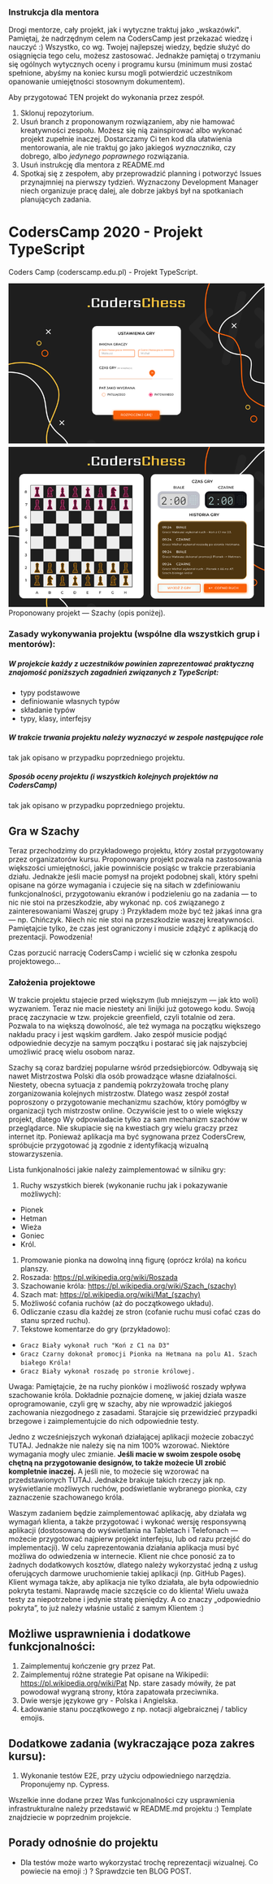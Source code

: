 ### Instrukcja dla mentora
Drogi mentorze, cały projekt, jak i wytyczne traktuj jako „wskazówki". 
Pamiętaj, że nadrzędnym celem na CodersCamp jest przekazać wiedzę i nauczyć :) 
Wszystko, co wg. Twojej najlepszej wiedzy, będzie służyć do osiągnięcia tego celu, możesz zastosować. 
Jednakże pamiętaj o trzymaniu się ogólnych wytycznych oceny i programu kursu (minimum musi zostać spełnione, abyśmy na koniec kursu mogli potwierdzić uczestnikom opanowanie umiejętności stosownym dokumentem).

Aby przygotować TEN projekt do wykonania przez zespół.
1. Sklonuj repozytorium.
2. Usuń branch z proponowanym rozwiązaniem, aby nie hamować kreatywności zespołu. 
Możesz się nią zainspirować albo wykonać projekt zupełnie inaczej. 
Dostarczamy Ci ten kod dla ułatwienia mentorowania, ale nie traktuj go jako jakiegoś _wyznacznika_, czy dobrego, albo _jedynego poprawnego_ rozwiązania.
3. Usuń instrukcję dla mentora z README.md
4. Spotkaj się z zespołem, aby przeprowadzić planning i potworzyć Issues przynajmniej na pierwszy tydzień.
Wyznaczony Development Manager niech organizuje pracę dalej, ale dobrze jakbyś był na spotkaniach planujących zadania.

# CodersCamp 2020 - Projekt TypeScript
Coders Camp (coderscamp.edu.pl) - Projekt TypeScript. 

![Szachy - Ekrany](./.github/images/SzachyEkrany.png)
Proponowany projekt — Szachy (opis poniżej).

### Zasady wykonywania projektu (wspólne dla wszystkich grup i mentorów): 

##### W projekcie każdy z uczestników powinien zaprezentować praktyczną znajomość poniższych zagadnień związanych z TypeScript:
- typy podstawowe
- definiowanie własnych typów
- składanie typów
- typy, klasy, interfejsy

##### W trakcie trwania projektu należy wyznaczyć w zespole następujące role
tak jak opisano w przypadku poprzedniego projektu.

##### Sposób oceny projektu (i wszystkich kolejnych projektów na CodersCamp)
tak jak opisano w przypadku poprzedniego projektu.

## Gra w Szachy
Teraz przechodzimy do przykładowego projektu, który został przygotowany przez organizatorów kursu.
Proponowany projekt pozwala na zastosowania większości umiejętności, jakie powinniście posiąśc w trakcie przerabiania działu.
Jednakże jeśli macie pomysł na projekt podobnej skali, który spełni opisane na górze wymagania i czujecie się na siłach
w zdefiniowaniu funkcjonalności, przygotowaniu ekranów i podzieleniu go na zadania — to nic nie stoi na przeszkodzie,
aby wykonać np. coś związanego z zainteresowaniami Waszej grupy :)
Przykładem może być też jakaś inna gra — np. Chińczyk. Niech nic nie stoi na przeszkodzie waszej kreatywności.
Pamiętajcie tylko, że czas jest ograniczony i musicie zdążyć z aplikacją do prezentacji. Powodzenia!
 
Czas porzucić narrację CodersCamp i wcielić się w członka zespołu projektowego...

### Założenia projektowe
W trakcie projektu stajecie przed większym (lub mniejszym — jak kto woli) wyzwaniem.
Teraz nie macie niestety ani linijki już gotowego kodu. Swoją pracę zaczynacie w tzw. projekcie greenfield, czyli totalnie od zera.
Pozwala to na większą dowolność, ale też wymaga na początku większego nakładu pracy i jest wąskim gardłem. 
Jako zespół musicie podjąć odpowiednie decyzje na samym początku i postarać się jak najszybciej umożliwić pracę wielu osobom naraz.

Szachy są coraz bardziej popularne wśród przedsiębiorców. Odbywają się nawet Mistrzostwa Polski dla osób prowadzące własne działalności.
Niestety, obecna sytuacja z pandemią pokrzyżowała trochę plany zorganizowania kolejnych mistrzostw.
Dlatego wasz zespół został poproszony o przygotowanie mechanizmu szachów, który pomógłby w organizacji tych mistrzostw online.
Oczywiście jest to o wiele większy projekt, dlatego Wy odpowiadacie tylko za sam mechanizm szachów w przeglądarce.
Nie skupiacie się na kwestiach gry wielu graczy przez internet itp.
Ponieważ aplikacja ma być sygnowana przez CodersCrew, spróbujcie przygotować ją zgodnie z identyfikacją wizualną stowarzyszenia.

Lista funkjonalności jakie należy zaimplementować w silniku gry:
1. Ruchy wszystkich bierek (wykonanie ruchu jak i pokazywanie możliwych):
  - Pionek
  - Hetman
  - Wieża
  - Goniec
  - Król.
1. Promowanie pionka na dowolną inną figurę (oprócz króla) na końcu planszy.
1. Roszada: https://pl.wikipedia.org/wiki/Roszada
1. Szachowanie króla: https://pl.wikipedia.org/wiki/Szach_(szachy)
1. Szach mat: https://pl.wikipedia.org/wiki/Mat_(szachy)
1. Możliwość cofania ruchów (aż do początkowego układu).
1. Odliczanie czasu dla każdej ze stron (cofanie ruchu musi cofać czas do stanu sprzed ruchu).
1. Tekstowe komentarze do gry (przykładowo):
  - `Gracz Biały wykonał ruch "Koń z C1 na D3"`
  - `Gracz Czarny dokonał promocji Pionka na Hetmana na polu A1. Szach białego Króla!`
  - `Gracz Biały wykonał roszadę po stronie królowej.`
  
Uwaga: Pamiętajcie, że na ruchy pionków i możliwość roszady wpływa szachowanie króla. 
Dokładnie poznajcie domenę, w jakiej działa wasze oprogramowanie, czyli grę w szachy, aby nie wprowadzić jakiegoś zachowania niezgodnego z zasadami. 
Starajcie się przewidzieć przypadki brzegowe i zaimplementujcie do nich odpowiednie testy.

Jedno z wcześniejszych wykonań działającej aplikacji możecie zobaczyć TUTAJ. Jednakże nie należy się na nim 100% wzorować.
Niektóre wymagania mogły ulec zmianie.
**Jeśli macie w swoim zespole osobę chętną na przygotowanie designów, to także możecie UI zrobić kompletnie inaczej.**
A jeśli nie, to możecie się wzorować na przedstawionych TUTAJ. Jednakże brakuje takich rzeczy jak np. wyświetlanie możliwych ruchów,
podświetlanie wybranego pionka, czy zaznaczenie szachowanego króla.

Waszym zadaniem będzie zaimplementować aplikację, aby działała wg wymagań klienta, a także przygotować i wykonać
wersję responsywną aplikacji (dostosowaną do wyświetlania na Tabletach i Telefonach — możecie przygotować najpierw projekt interfejsu, lub od razu przejść do implementacji).
W celu zaprezentowania działania aplikacja musi być możliwa do odwiedzenia w internecie.
Klient nie chce ponosić za to żadnych dodatkowych kosztów, dlatego należy wykorzystać jedną z usług oferujących darmowe
uruchomienie takiej aplikacji (np. GitHub Pages).
Klient wymaga także, aby aplikacja nie tylko działała, ale była odpowiednio pokryta testami.
Naprawdę macie szczęście co do klienta! Wielu uważa testy za niepotrzebne i jedynie stratę pieniędzy.
A co znaczy „odpowiednio pokryta”, to już należy właśnie ustalić z samym Klientem :) 

## Możliwe usprawnienia i dodatkowe funkcjonalności:
1. Zaimplementuj kończenie gry przez Pat.
1. Zaimplementuj różne strategie Pat opisane na Wikipedii: https://pl.wikipedia.org/wiki/Pat Np. stare zasady mówiły, że pat powodował wygraną strony, która zapatowała przeciwnika.
1. Dwie wersje językowe gry - Polska i Angielska.
1. Ładowanie stanu początkowego z np. notacji algebraicznej / tablicy emojis.

## Dodatkowe zadania (wykraczające poza zakres kursu):
1. Wykonanie testów E2E, przy użyciu odpowiedniego narzędzia. Proponujemy np. Cypress.

Wszelkie inne dodane przez Was funkcjonalności czy usprawnienia infrastrukturalne należy przedstawić w README.md projektu :)
Template znajdziecie w poprzednim projekcie.

## Porady odnośnie do projektu
- Dla testów może warto wykorzystać trochę reprezentacji wizualnej. Co powiecie na emoji :) ? 
Sprawdzcie ten BLOG POST.
